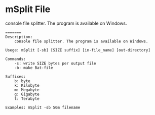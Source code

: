 mSplit File
===========
console file splitter. The program is available on Windows.
```
=======
Description:
	console file splitter. The program is available on Windows.

Usege: mSplit [-sb] [SIZE suffix] [in-file_name] [out-directory]

Commands:
	-s: write SIZE bytes per output file
	-b: make Bat-file

Suffixes:
	b: byte
	k: Kilobyte
	m: Megabyte
	g: Gigabyte
	t: Terabyte
	
Examples: mSplit -sb 50m filename
```
